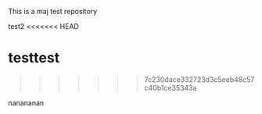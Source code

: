 This is a maj test repository

test2
<<<<<<< HEAD

testtest
=======
>>>>>>> 7c230dace332723d3c5eeb48c57c40b1ce35343a

nanananan
